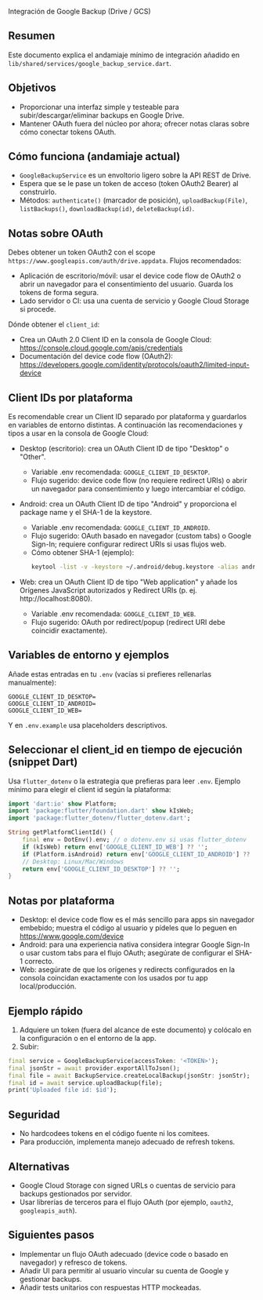 Integración de Google Backup (Drive / GCS)

Resumen
-------
Este documento explica el andamiaje mínimo de integración añadido en `lib/shared/services/google_backup_service.dart`.

Objetivos
---------
- Proporcionar una interfaz simple y testeable para subir/descargar/eliminar backups en Google Drive.
- Mantener OAuth fuera del núcleo por ahora; ofrecer notas claras sobre cómo conectar tokens OAuth.

Cómo funciona (andamiaje actual)
-------------------------------
- `GoogleBackupService` es un envoltorio ligero sobre la API REST de Drive.
- Espera que se le pase un token de acceso (token OAuth2 Bearer) al construirlo.
- Métodos: `authenticate()` (marcador de posición), `uploadBackup(File)`, `listBackups()`, `downloadBackup(id)`, `deleteBackup(id)`.

Notas sobre OAuth
-----------------
Debes obtener un token OAuth2 con el scope `https://www.googleapis.com/auth/drive.appdata`.
Flujos recomendados:
- Aplicación de escritorio/móvil: usar el device code flow de OAuth2 o abrir un navegador para el consentimiento del usuario. Guarda los tokens de forma segura.
- Lado servidor o CI: usa una cuenta de servicio y Google Cloud Storage si procede.

Dónde obtener el `client_id`:
- Crea un OAuth 2.0 Client ID en la consola de Google Cloud: https://console.cloud.google.com/apis/credentials
- Documentación del device code flow (OAuth2): https://developers.google.com/identity/protocols/oauth2/limited-input-device

Client IDs por plataforma
-------------------------
Es recomendable crear un Client ID separado por plataforma y guardarlos en variables de entorno distintas. A continuación las recomendaciones y tipos a usar en la consola de Google Cloud:

- Desktop (escritorio): crea un OAuth Client ID de tipo "Desktop" o "Other".
	- Variable .env recomendada: `GOOGLE_CLIENT_ID_DESKTOP`.
	- Flujo sugerido: device code flow (no requiere redirect URIs) o abrir un navegador para consentimiento y luego intercambiar el código.

- Android: crea un OAuth Client ID de tipo "Android" y proporciona el package name y el SHA-1 de la keystore.
	- Variable .env recomendada: `GOOGLE_CLIENT_ID_ANDROID`.
	- Flujo sugerido: OAuth basado en navegador (custom tabs) o Google Sign-In; requiere configurar redirect URIs si usas flujos web.
	- Cómo obtener SHA-1 (ejemplo):
		```bash
		keytool -list -v -keystore ~/.android/debug.keystore -alias androiddebugkey -storepass android -keypass android
		```

- Web: crea un OAuth Client ID de tipo "Web application" y añade los Orígenes JavaScript autorizados y Redirect URIs (p. ej. http://localhost:8080).
	- Variable .env recomendada: `GOOGLE_CLIENT_ID_WEB`.
	- Flujo sugerido: OAuth por redirect/popup (redirect URI debe coincidir exactamente).

Variables de entorno y ejemplos
--------------------------------
Añade estas entradas en tu `.env` (vacías si prefieres rellenarlas manualmente):

```
GOOGLE_CLIENT_ID_DESKTOP=
GOOGLE_CLIENT_ID_ANDROID=
GOOGLE_CLIENT_ID_WEB=
```

Y en `.env.example` usa placeholders descriptivos.

Seleccionar el client_id en tiempo de ejecución (snippet Dart)
---------------------------------------------------------
Usa `flutter_dotenv` o la estrategia que prefieras para leer `.env`. Ejemplo mínimo para elegir el client id según la plataforma:

```dart
import 'dart:io' show Platform;
import 'package:flutter/foundation.dart' show kIsWeb;
import 'package:flutter_dotenv/flutter_dotenv.dart';

String getPlatformClientId() {
	final env = DotEnv().env; // o dotenv.env si usas flutter_dotenv
	if (kIsWeb) return env['GOOGLE_CLIENT_ID_WEB'] ?? '';
	if (Platform.isAndroid) return env['GOOGLE_CLIENT_ID_ANDROID'] ?? '';
	// Desktop: Linux/Mac/Windows
	return env['GOOGLE_CLIENT_ID_DESKTOP'] ?? '';
}
```

Notas por plataforma
--------------------
- Desktop: el device code flow es el más sencillo para apps sin navegador embebido; muestra el código al usuario y pídeles que lo peguen en https://www.google.com/device
- Android: para una experiencia nativa considera integrar Google Sign-In o usar custom tabs para el flujo OAuth; asegúrate de configurar el SHA-1 correcto.
- Web: asegúrate de que los orígenes y redirects configurados en la consola coincidan exactamente con los usados por tu app local/producción.

Ejemplo rápido
--------------
1) Adquiere un token (fuera del alcance de este documento) y colócalo en la configuración o en el entorno de la app.
2) Subir:

```dart
final service = GoogleBackupService(accessToken: '<TOKEN>');
final jsonStr = await provider.exportAllToJson();
final file = await BackupService.createLocalBackup(jsonStr: jsonStr);
final id = await service.uploadBackup(file);
print('Uploaded file id: $id');
```

Seguridad
--------
- No hardcodees tokens en el código fuente ni los comitees.
- Para producción, implementa manejo adecuado de refresh tokens.

Alternativas
------------
- Google Cloud Storage con signed URLs o cuentas de servicio para backups gestionados por servidor.
- Usar librerías de terceros para el flujo OAuth (por ejemplo, `oauth2`, `googleapis_auth`).

Siguientes pasos
----------------
- Implementar un flujo OAuth adecuado (device code o basado en navegador) y refresco de tokens.
- Añadir UI para permitir al usuario vincular su cuenta de Google y gestionar backups.
- Añadir tests unitarios con respuestas HTTP mockeadas.
